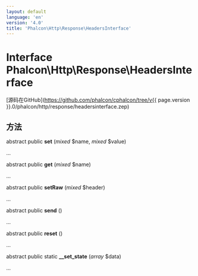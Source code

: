 ```yaml
---
layout: default
language: 'en'
version: '4.0'
title: 'Phalcon\Http\Response\HeadersInterface'
---
```


# Interface **Phalcon\Http\Response\HeadersInterface**

[源码在GitHub](https://github.com/phalcon/cphalcon/tree/v{{ page.version }}.0/phalcon/http/response/headersinterface.zep)

## 方法

abstract public **set** (*mixed* $name, *mixed* $value)

...

abstract public **get** (*mixed* $name)

...

abstract public **setRaw** (*mixed* $header)

...

abstract public **send** ()

...

abstract public **reset** ()

...

abstract public static **__set_state** (*array* $data)

...
